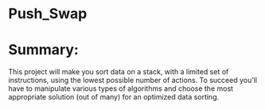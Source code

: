 # Push_Swap

# Summary:

This project will make you sort data on a stack, with a limited set of instructions, using
the lowest possible number of actions. To succeed you’ll have to manipulate various types of algorithms and choose the most appropriate solution (out of many) for an optimized data sorting.
